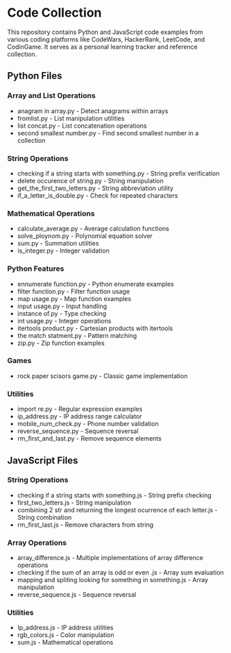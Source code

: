 # Code Collection

This repository contains Python and JavaScript code examples from various coding platforms like CodeWars, HackerRank, LeetCode, and CodinGame. It serves as a personal learning tracker and reference collection.

## Python Files

### Array and List Operations
- anagram in array.py - Detect anagrams within arrays
- fromlist.py - List manipulation utilities
- list concat.py - List concatenation operations
- second smallest number.py - Find second smallest number in a collection

### String Operations
- checking if a string starts with something.py - String prefix verification
- delete occurence of string.py - String manipulation
- get_the_first_two_letters.py - String abbreviation utility
- if_a_letter_is_double.py - Check for repeated characters

### Mathematical Operations
- calculate_average.py - Average calculation functions
- solve_ploynom.py - Polynomial equation solver
- sum.py - Summation utilities
- is_integer.py - Integer validation

### Python Features
- ennumerate function.py - Python enumerate examples
- filter function.py - Filter function usage
- map usage.py - Map function examples
- input usage.py - Input handling
- instance of.py - Type checking
- int usage.py - Integer operations
- itertools product.py - Cartesian products with itertools
- the match statment.py - Pattern matching
- zip.py - Zip function examples

### Games
- rock paper scisors game.py - Classic game implementation

### Utilities
- import re.py - Regular expression examples
- ip_address.py - IP address range calculator
- mobile_num_check.py - Phone number validation
- reverse_sequence.py - Sequence reversal
- rm_first_and_last.py - Remove sequence elements

## JavaScript Files

### String Operations
- checking if a string starts with something.js - String prefix checking
- first_two_letters.js - String manipulation
- combining 2 str and returning the longest ocurrence of each letter.js - String combination
- rm_first_last.js - Remove characters from string

### Array Operations
- array_difference.js - Multiple implementations of array difference operations
- checking if the sum of an array is odd or even .js - Array sum evaluation
- mapping and spliting looking for something in something.js - Array manipulation
- reverse_sequence.js - Sequence reversal

### Utilities
- Ip_address.js - IP address utilities
- rgb_colors.js - Color manipulation
- sum.js - Mathematical operations